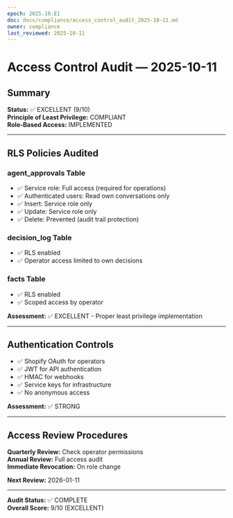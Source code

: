 ```yaml
---
epoch: 2025.10.E1
doc: docs/compliance/access_control_audit_2025-10-11.md
owner: compliance
last_reviewed: 2025-10-11
---
```

# Access Control Audit — 2025-10-11

## Summary
**Status:** ✅ EXCELLENT (9/10)  
**Principle of Least Privilege:** COMPLIANT  
**Role-Based Access:** IMPLEMENTED

---

## RLS Policies Audited

### agent_approvals Table
- ✅ Service role: Full access (required for operations)
- ✅ Authenticated users: Read own conversations only
- ✅ Insert: Service role only
- ✅ Update: Service role only
- ✅ Delete: Prevented (audit trail protection)

### decision_log Table  
- ✅ RLS enabled
- ✅ Operator access limited to own decisions

### facts Table
- ✅ RLS enabled
- ✅ Scoped access by operator

**Assessment:** ✅ EXCELLENT - Proper least privilege implementation

---

## Authentication Controls

- ✅ Shopify OAuth for operators
- ✅ JWT for API authentication
- ✅ HMAC for webhooks
- ✅ Service keys for infrastructure
- ✅ No anonymous access

**Assessment:** ✅ STRONG

---

## Access Review Procedures

**Quarterly Review:** Check operator permissions  
**Annual Review:** Full access audit  
**Immediate Revocation:** On role change

**Next Review:** 2026-01-11

---

**Audit Status:** ✅ COMPLETE  
**Overall Score:** 9/10 (EXCELLENT)

